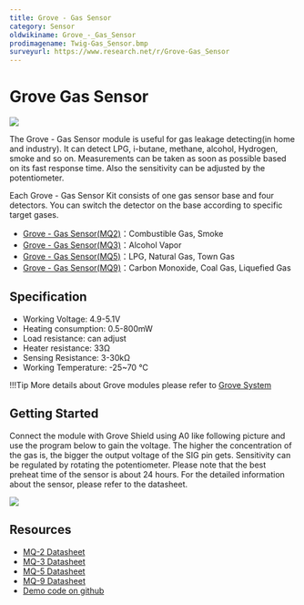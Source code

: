 ```yaml
---
title: Grove - Gas Sensor
category: Sensor
oldwikiname: Grove_-_Gas_Sensor
prodimagename: Twig-Gas_Sensor.bmp
surveyurl: https://www.research.net/r/Grove-Gas_Sensor
---
```


# Grove Gas Sensor

![](https://raw.githubusercontent.com/SeeedDocument/Grove-Gas\_Sensor/master/img/Twig-Gas\_Sensor.bmp)

The Grove - Gas Sensor module is useful for gas leakage detecting(in home and industry). It can detect LPG, i-butane, methane, alcohol, Hydrogen, smoke and so on. Measurements can be taken as soon as possible based on its fast response time. Also the sensitivity can be adjusted by the potentiometer.

Each Grove - Gas Sensor Kit consists of one gas sensor base and four detectors. You can switch the detector on the base according to specific target gases.

* [Grove - Gas Sensor(MQ2)](https://app.gitbook.com/Grove-Gas\_Sensor-MQ2)：Combustible Gas, Smoke
* [Grove - Gas Sensor(MQ3)](https://app.gitbook.com/Grove-Gas\_Sensor-MQ3)：Alcohol Vapor
* [Grove - Gas Sensor(MQ5)](https://app.gitbook.com/Grove-Gas\_Sensor-MQ5)：LPG, Natural Gas, Town Gas
* [Grove - Gas Sensor(MQ9)](https://app.gitbook.com/Grove-Gas\_Sensor-MQ9)：Carbon Monoxide, Coal Gas, Liquefied Gas

## Specification

* Working Voltage: 4.9-5.1V
* Heating consumption: 0.5-800mW
* Load resistance: can adjust
* Heater resistance: 33Ω
* Sensing Resistance: 3-30kΩ
* Working Temperature: -25\~70 ℃

!!!Tip More details about Grove modules please refer to [Grove System](http://wiki.seeed.cc/Grove\_System/)

## Getting Started

Connect the module with Grove Shield using A0 like following picture and use the program below to gain the voltage. The higher the concentration of the gas is, the bigger the output voltage of the SIG pin gets. Sensitivity can be regulated by rotating the potentiometer. Please note that the best preheat time of the sensor is about 24 hours. For the detailed information about the sensor, please refer to the datasheet.

![](https://raw.githubusercontent.com/SeeedDocument/Grove-Gas\_Sensor/master/img/Read\_Gas\_Sensor\_data.jpg)

## Resources

* [MQ-2 Datasheet](https://raw.githubusercontent.com/SeeedDocument/Grove-Gas\_Sensor/master/res/MQ-2.pdf)
* [MQ-3 Datasheet](https://raw.githubusercontent.com/SeeedDocument/Grove-Gas\_Sensor/master/res/MQ-3.pdf)
* [MQ-5 Datasheet](https://raw.githubusercontent.com/SeeedDocument/Grove-Gas\_Sensor/master/res/MQ-5.pdf)
* [MQ-9 Datasheet](https://raw.githubusercontent.com/SeeedDocument/Grove-Gas\_Sensor/master/res/MQ-9.pdf)
* [Demo code on github](https://github.com/Seeed-Studio/Grove\_Gas\_Sensor)
